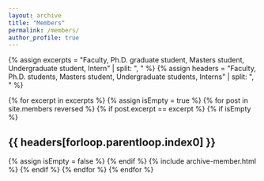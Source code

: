 ```yaml
---
layout: archive
title: "Members"
permalink: /members/
author_profile: true
---
```



{% assign excerpts = "Faculty, Ph.D. graduate student, Masters student, Undergraduate student, Intern" | split: ", " %}
{% assign headers = "Faculty, Ph.D. students, Masters student, Undergraduate students, Interns" | split: ", " %}

{% for excerpt in excerpts %}
	{% assign isEmpty = true %}
	{% for post in site.members reversed %}
	    {% if post.excerpt == excerpt %}
			{% if isEmpty %}
<h2> {{ headers[forloop.parentloop.index0] }} </h2>
				{% assign isEmpty = false %}
			{% endif %}
			{% include archive-member.html %}
		{% endif %}
	{% endfor %}
{% endfor %}



